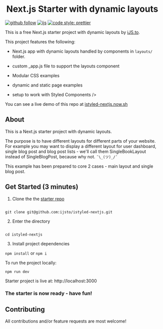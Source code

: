 <h1 align="center">Next.js Starter with dynamic layouts</h1>

[![github follow](https://img.shields.io/github/followers/ijsto?color=%23ff665a&label=Follow%20iJS.to&logo=github&style=for-the-badge)](https://github.com/ijsto)
[![ijs](https://img.shields.io/badge/learn%20code-black?&message=Courses&style=for-the-badge&label=ijs.to&colorA=FF6666&colorB=776677)](https://ijs.to)
[![code style: prettier](https://img.shields.io/badge/code_style-prettier-ff69b4.svg?style=for-the-badge)](https://github.com/prettier/prettier)

This is a free Next.js starter project with dynamic layouts by [iJS.to](https://ijs.to).

This project features the following:

- Next.js app with dynamic layouts handled by components in `layouts/` folder.

- custom \_app.js file to support the layouts component

- Modular CSS examples

- dynamic and static page examples

- setup to work with Styled Components />

You can see a live demo of this repo at [istyled-nextjs.now.sh](https://istyled-nextjs.now.sh/)

## About

This is a Next.js starter project with dynamic layouts.

The purpose is to have different layouts for different parts of your website. For example you may want to display a different layout for user dashboard, single blog post and blog post lists - we'll call them SingleBookLayout instead of SingleBlogPost, because why not. `¯\_(ツ)_/¯`

This example has been prepared to core 2 cases - main layout and single blog post.

## Get Started (3 minutes)

1. Clone the the [starter repo](https://github.com/ijsto/istyled-nextjs)

```

git clone git@github.com:ijsto/istyled-nextjs.git

```

2. Enter the directory

```

cd istyled-nextjs

```

3. Install project dependencies

`npm install` or `npm i`

To run the project locally:

`npm run dev`

Starter project is live at: http://localhost:3000

### The starter is now ready - have fun!

## Contributing

All contributions and/or feature requests are most welcome!
